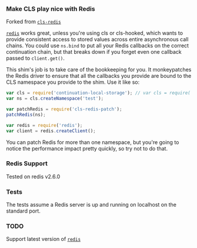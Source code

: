 ### Make CLS play nice with Redis

Forked from [`cls-redis`](https://github.com/othiym23/cls-redis)

[`redis`](https://github.com/NodeRedis/node_redis) works great, unless
you're using cls or cls-hooked, which wants to provide consistent access to stored values
across entire asynchronous call chains. You could use `ns.bind` to put all your
Redis callbacks on the correct continuation chain, but that breaks down if you
forget even one callback passed to `client.get()`.

This shim's job is to take care of the bookkeeping for you. It monkeypatches
the Redis driver to ensure that all the callbacks you provide are bound to the
CLS namespace you provide to the shim. Use it like so:

```js
var cls = require('continuation-local-storage'); // var cls = require('cls-hooked');
var ns = cls.createNamespace('test');

var patchRedis = require('cls-redis-patch');
patchRedis(ns);

var redis = require('redis');
var client = redis.createClient();
```

You can patch Redis for more than one namespace, but you're going to notice the
performance impact pretty quickly, so try not to do that.

### Redis Support
Tested on redis v2.6.0

### Tests

The tests assume a Redis server is up and running on localhost on the standard
port.

### TODO
Support latest version of [`redis`](https://github.com/NodeRedis/node_redis)
